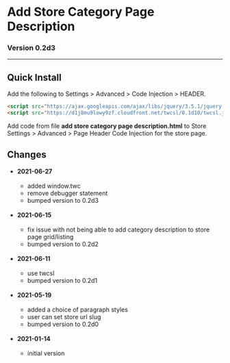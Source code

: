 # Add Store Category Page Description

### Version 0.2d3

---

## Quick Install

Add the following to Settings > Advanced > Code Injection > HEADER.

```html
<script src="https://ajax.googleapis.com/ajax/libs/jquery/3.5.1/jquery.min.js"></script>
<script src="https://d1j8mu9lowy9zf.cloudfront.net/twcsl/0.1d10/twcsl.js"></script>
```

Add code from file **add store category page description.html** to
Store Settings > Advanced > Page Header Code Injection for the store page.

## Changes

* **2021-06-27**
<br><br>
  * added window.twc
  * remove debugger statement
  * bumped version to 0.2d3
  <br><br>
* **2021-06-15**
<br><br>
  * fix issue with not being able to add category description to store page
    grid/listing
  * bumped version to 0.2d2
  <br><br>
* **2021-06-11**
<br><br>
  * use twcsl
  * bumped version to 0.2d1
  <br><br>
* **2021-05-19**
<br><br>
  * added a choice of paragraph styles
  * user can set store url slug
  * bumped version to 0.2d0
  <br><br>
* **2021-01-14**
<br><br>
  * initial version
